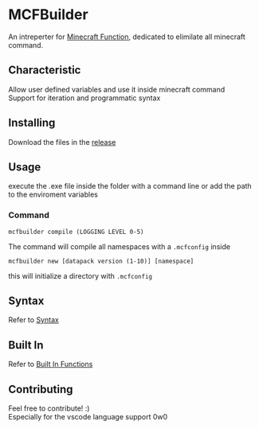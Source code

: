 # MCFBuilder
An intreperter for [Minecraft Function](https://minecraft.fandom.com/wiki/Function_(Java_Edition)), dedicated to elimilate all minecraft command.
## Characteristic
Allow user defined variables and use it inside minecraft command<br/>
Support for iteration and programmatic syntax
## Installing
Download the files in the [release](https://github.com/bdke/MCFuntionBuilder/releases)
## Usage
execute the .exe file inside the folder with a command line or add the path to the enviroment variables
### Command
```
mcfbuilder compile (LOGGING LEVEL 0-5) 
```
The command will compile all namespaces with a `.mcfconfig` inside
```
mcfbuilder new [datapack version (1-10)] [namespace]
```
this will initialize a directory with `.mcfconfig`
## Syntax
Refer to [Syntax]()
## Built In
Refer to [Built In Functions]()

## Contributing
Feel free to contribute! :)<br/>
Especially for the vscode language support 0w0




